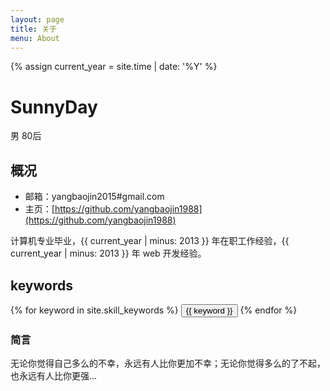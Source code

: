 ```yaml
---
layout: page
title: 关于
menu: About
---
```

{% assign current_year = site.time | date: '%Y' %}

SunnyDay
===
男 80后

## 概况

- 邮箱：yangbaojin2015#gmail.com
- 主页：[https://github.com/yangbaojin1988](https://github.com/yangbaojin1988)

计算机专业毕业，{{ current_year | minus: 2013 }} 年在职工作经验，{{ current_year | minus: 2013 }} 年 web 开发经验。


## keywords
<div class="btn-inline">
	{% for keyword in site.skill_keywords %} 
		<button class="btn btn-outline" type="button">{{ keyword }}</button> 
	{% endfor %}
</div>

### 简言
无论你觉得自己多么的不幸，永远有人比你更加不幸；无论你觉得多么的了不起，也永远有人比你更强…